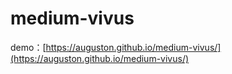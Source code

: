 # medium-vivus

demo：[https://auguston.github.io/medium-vivus/](https://auguston.github.io/medium-vivus/)
